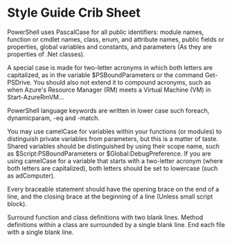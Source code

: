 # Style Guide Crib Sheet 

PowerShell uses PascalCase for all public identifiers: module names, function or cmdlet names, class, enum, and attribute names, public fields or properties, global variables and constants, and parameters (As they are properties of .Net classes).

A special case is made for two-letter acronyms in which both letters are capitalized, as in the variable $PSBoundParameters or the command Get-PSDrive. You should also not extend it to compound acronyms, such as when Azure's Resource Manager (RM) meets a Virtual Machine (VM) in Start-AzureRmVM...

PowerShell language keywords are written in lower case such foreach, dynamicparam, -eq and -match.

You may use camelCase for variables within your functions (or modules) to distinguish private variables from parameters, but this is a matter of taste. Shared variables should be distinguished by using their scope name, such as $Script:PSBoundParameters or $Global:DebugPreference. If you are using camelCase for a variable that starts with a two-letter acronym (where both letters are capitalized), both letters should be set to lowercase (such as adComputer).

Every braceable statement should have the opening brace on the end of a line, and the closing brace at the beginning of a line (Unless small script block).

Surround function and class definitions with two blank lines. Method definitions within a class are surrounded by a single blank line. End each file with a single blank line.
